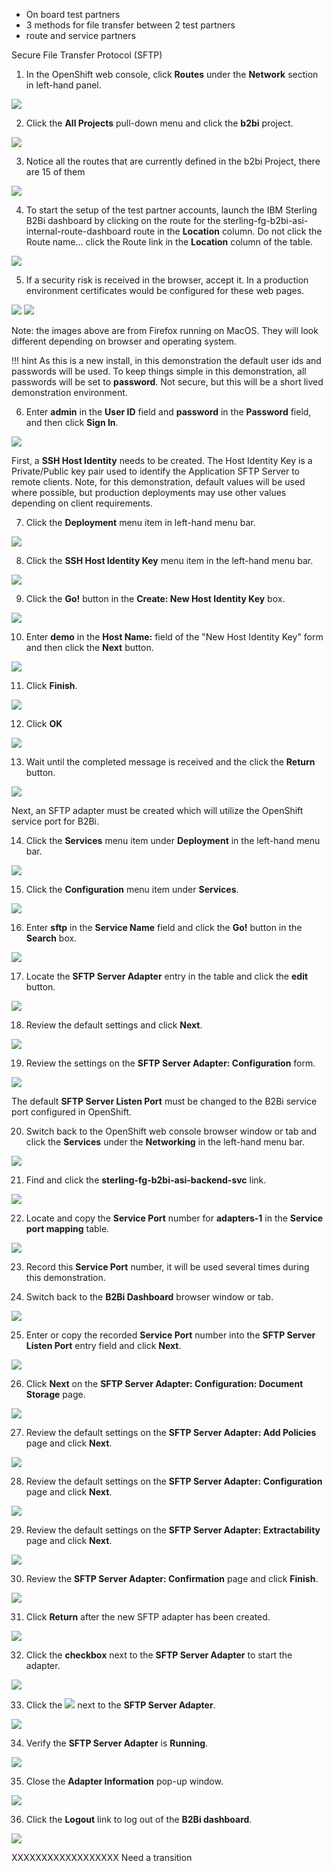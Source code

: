 

- On board test partners
- 3 methods for file transfer between 2 test partners
- route and service partners


Secure File Transfer Protocol (SFTP)

1. In the OpenShift web console, click **Routes** under the **Network** section in left-hand panel.

![](_attachments/OSOverviewToRoutes.png)

2. Click the **All Projects** pull-down menu and click the **b2bi** project.

![](_attachments/OSRoutesMenu.png)

3. Notice all the routes that are currently defined in the b2bi Project, there are 15 of them

![](_attachments/OSB2BiAllRoutes.png)

4. To start the setup of the test partner accounts, launch the IBM Sterling B2Bi dashboard by clicking on the route for the sterling-fg-b2bi-asi-internal-route-dashboard route in the **Location** column. Do not click the Route name... click the Route link in the **Location** column of the table.

![](_attachments/OSB2BiDashboardRoute.png)

5. If a security risk is received in the browser, accept it. In a production environment certificates would be configured for these web pages.

![](_attachments/FFSecurityRisk1.png)
![](_attachments/FFSecurityRisk2.png)

Note: the images above are from Firefox running on MacOS. They will look different depending on browser and operating system.

!!! hint
    As this is a new install, in this demonstration the default user ids and passwords will be used. To keep things simple in this demonstration, all passwords will be set to **password**.  Not secure, but this will be a short lived demonstration environment.

6. Enter **admin** in the **User ID** field and **password** in the **Password** field, and then click **Sign In**.

![](_attachments/B2BiAdminLogin.png)

First, a **SSH Host Identity** needs to be created. The Host Identity Key is a Private/Public key pair used to identify the Application SFTP Server to remote clients.  Note, for this demonstration, default values will be used where possible, but production deployments may use other values depending on client requirements.

7. Click the **Deployment** menu item in left-hand menu bar.

![](_attachments/B2BiMainMenuToDeployment.png)

8. Click the **SSH Host Identity Key** menu item in the left-hand menu bar.

![](_attachments/B2BiMainMenuDeploymentToHIK.png)

9. Click the **Go!** button in the **Create: New Host Identity Key** box.

![](_attachments/B2BiHIK-CreatePage.png)

10. Enter **demo** in the **Host Name:** field of the "New Host Identity Key" form and then click the **Next** button.

![](_attachments/B2BiHIK-HostName.png)

11. Click **Finish**.

![](_attachments/B2BiHIK-Finish.png)

12. Click **OK**

![](_attachments/B2BiHIKCreated.png)

13. Wait until the completed message is received and the click the **Return** button.

![](_attachments/B2BiHIKCreatedCompleted.png)

Next, an SFTP adapter must be created which will utilize the OpenShift service port for B2Bi.

14. Click the **Services** menu item under **Deployment** in the left-hand menu bar.

![](_attachments/B2BiMainMenuDeploymentToServices.png)

15. Click the **Configuration** menu item under **Services**.

![](_attachments/B2BiMainMenuServicesToConfiguration.png)

16. Enter **sftp** in the **Service Name** field and click the **Go!** button in the **Search** box.

![](_attachments/B2BiServicesConfiguratonForm.png)

17. Locate the **SFTP Server Adapter** entry in the table and click the **edit** button.

![](_attachments/B2BiServicesConfigurationSearchResults.png)

18. Review the default settings and click **Next**.

![](_attachments/B2BiSFTPAdapterName1.png)

19. Review the settings on the **SFTP Server Adapter: Configuration** form.

![](_attachments/B2BiSFTPDefaultSettings1.png)

The default **SFTP Server Listen Port** must be changed to the B2Bi service port configured in OpenShift.

20. Switch back to the OpenShift web console browser window or tab and click the **Services** under the **Networking** in the left-hand menu bar.

![](_attachments/OpenShiftRoutesPageToServices.png)

21. Find and click the **sterling-fg-b2bi-asi-backend-svc** link.

![](_attachments/OSServicesASI.png)

22. Locate and copy the **Service Port** number for **adapters-1** in the **Service port mapping** table.

![](_attachments/OSServicesASIOverview.png)

23. Record this **Service Port** number, it will be used several times during this demonstration.

24. Switch back to the **B2Bi Dashboard** browser window or tab.

![](_attachments/B2BiSFTPDefaultSettings1.png)

25. Enter or copy the recorded **Service Port** number into the **SFTP Server Listen Port** entry field and click **Next**.

![](_attachments/B2BiSFTPDefaultSettings2.png)

26. Click **Next** on the **SFTP Server Adapter: Configuration: Document Storage** page.

![](_attachments/B2BiSFTPStroage.png)

27. Review the default settings on the **SFTP Server Adapter: Add Policies** page and click **Next**.

![](_attachments/B2BiSFPPolicies.png)

28. Review the default settings on the **SFTP Server Adapter: Configuration** page and click **Next**.

![](_attachments/B2BiSFTPConfigPage.png)

29. Review the default settings on the **SFTP Server Adapter: Extractability** page and click **Next**.

![](_attachments/B2BiSFTPExtractability.png)

30. Review the **SFTP Server Adapter: Confirmation** page and click **Finish**.

![](_attachments/B2BiSFTPFinish.png)

31. Click **Return** after the new SFTP adapter has been created.

![](_attachments/B2BiSFTPConfirmation.png)

32. Click the **checkbox** next to the **SFTP Server Adapter** to start the adapter.

![](_attachments/B2BiSFTPStartAdapter.png)

33. Click the ![](_attachments/BangIcon.png) next to the **SFTP Server Adapter**.

![](_attachments/B2BiSFTPAdapterEnabled.png)

34. Verify the **SFTP Server Adapter** is **Running**.

![](_attachments/B2BiSFTPAdapterStatus.png)

35. Close the **Adapter Information** pop-up window.

![](_attachments/B2BiSFTPAdapterStatus2.png)

36. Click the **Logout** link to log out of the **B2Bi dashboard**.

![](_attachments/B2BiLogout.png)

XXXXXXXXXXXXXXXXXX
Need a transition
